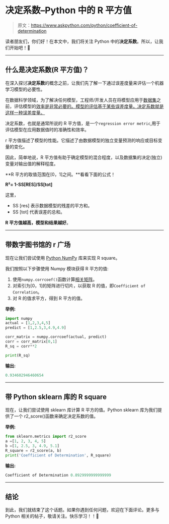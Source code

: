 # 决定系数–Python 中的 R 平方值

> 原文：<https://www.askpython.com/python/coefficient-of-determination>

读者朋友们，你们好！在本文中，我们将关注 Python 中的**决定系数**。所以，让我们开始吧！🙂

* * *

## 什么是决定系数(R 平方值)？

在深入探讨**决定系数**的概念之前，让我们先了解一下通过误差度量来评估一个机器学习模型的必要性。

在数据科学领域，为了解决任何模型，工程师/开发人员在将模型应用于[数据集](https://www.askpython.com/python/examples/standardize-data-in-python)之前，评估模型的[效率是非常必要的。模型的评估基于某些误差度量。决定系数就是这样一种误差度量。](https://www.askpython.com/python/examples/impute-missing-data-values)

决定系数，也就是通常所说的 R 平方值，是一个`regression error metric`,用于评估模型在应用数据值时的准确性和效率。

r 平方值描述了模型的性能。它描述了由数据模型的独立变量预测的响应或目标变量的变化。

因此，简单地说，R 平方值有助于确定模型的混合程度，以及数据集的决定(独立)变量对输出值的解释程度。

**R 平方的取值范围在[0，1]之间。**看看下面的公式！

**R²= 1-SS[RES]/SS[tot]**

这里，

*   SS [res] 表示数据模型的残差的平方和。
*   SS [tot] 代表误差的总和。

**R 平方值越高，模型和结果越好**。

* * *

## 带数字图书馆的 r 广场

现在让我们尝试使用 [Python NumPy](https://www.askpython.com/python-modules/numpy/python-numpy-arrays) 库来实现 R square。

我们按照以下步骤使用 Numpy 模块获得 R 平方的值:

1.  使用`numpy.corrcoef()`函数计算[相关矩阵](https://www.askpython.com/python/examples/correlation-matrix-in-python)。
2.  对索引为[0，1]的矩阵进行切片，以获取 R 的值，即`Coefficient of Correlation`。
3.  对 R 的值求平方，得到 R 平方的值。

**举例:**

```py
import numpy
actual = [1,2,3,4,5]
predict = [1,2.5,3,4.9,4.9]

corr_matrix = numpy.corrcoef(actual, predict)
corr = corr_matrix[0,1]
R_sq = corr**2

print(R_sq)

```

**输出:**

```py
0.934602946460654

```

* * *

## 带 Python sklearn 库的 R square

现在，让我们尝试使用 sklearn 库计算 R 平方的值。Python sklearn 库为我们提供了一个 r2_score()函数来确定决定系数的值。

**举例:**

```py
from sklearn.metrics import r2_score 
a =[1, 2, 3, 4, 5] 
b =[1, 2.5, 3, 4.9, 5.1] 
R_square = r2_score(a, b) 
print('Coefficient of Determination', R_square) 

```

**输出:**

```py
Coefficient of Determination 0.8929999999999999

```

* * *

## 结论

到此，我们就结束了这个话题。如果你遇到任何问题，欢迎在下面评论。更多与 Python 相关的帖子，敬请关注。快乐学习！！🙂